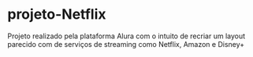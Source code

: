 # projeto-Netflix
Projeto realizado pela plataforma Alura com o intuito de recriar um layout parecido com de serviços de streaming como Netflix, Amazon e Disney+
